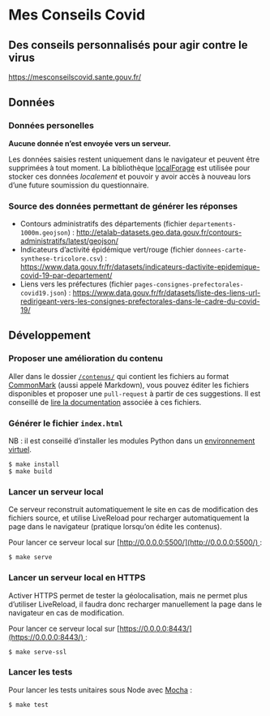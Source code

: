 # Mes Conseils Covid

## Des conseils personnalisés pour agir contre le virus

https://mesconseilscovid.sante.gouv.fr/

## Données

### Données personelles

**Aucune donnée n’est envoyée vers un serveur.**

Les données saisies restent uniquement dans le navigateur et peuvent être supprimées à tout moment. La bibliothèque [localForage](https://github.com/localForage/localForage/) est utilisée pour stocker ces données *localement* et pouvoir y avoir accès à nouveau lors d’une future soumission du questionnaire.


### Source des données permettant de générer les réponses

-   Contours administratifs des départements (fichier `departements-1000m.geojson`) : http://etalab-datasets.geo.data.gouv.fr/contours-administratifs/latest/geojson/
-   Indicateurs d’activité épidémique vert/rouge (fichier `donnees-carte-synthese-tricolore.csv`) : https://www.data.gouv.fr/fr/datasets/indicateurs-dactivite-epidemique-covid-19-par-departement/
-   Liens vers les préfectures (fichier `pages-consignes-prefectorales-covid19.json`) : https://www.data.gouv.fr/fr/datasets/liste-des-liens-url-redirigeant-vers-les-consignes-prefectorales-dans-le-cadre-du-covid-19/


## Développement

### Proposer une amélioration du contenu

Aller dans le dossier [`/contenus/`](contenus/) qui contient les fichiers au format [CommonMark](https://commonmark.org/) (aussi appelé Markdown), vous pouvez éditer les fichiers disponibles et proposer une `pull-request` à partir de ces suggestions. Il est conseillé de [lire la documentation](contenus#contenus) associée à ces fichiers.

### Générer le fichier `index.html`

NB : il est conseillé d’installer les modules Python dans un [environnement virtuel](https://docs.python.org/3/tutorial/venv.html).

```
$ make install
$ make build
```

### Lancer un serveur local

Ce serveur reconstruit automatiquement le site en cas de modification des fichiers source, et utilise LiveReload pour recharger automatiquement la page dans le navigateur (pratique lorsqu’on édite les contenus).

Pour lancer ce serveur local sur [http://0.0.0.0:5500/](http://0.0.0.0:5500/) :

```
$ make serve
```

### Lancer un serveur local en HTTPS

Activer HTTPS permet de tester la géolocalisation, mais ne permet plus d’utiliser LiveReload, il faudra donc recharger manuellement la page dans le navigateur en cas de modification.

Pour lancer ce serveur local sur [https://0.0.0.0:8443/](https://0.0.0.0:8443/) :

```
$ make serve-ssl
```

### Lancer les tests

Pour lancer les tests unitaires sous Node avec [Mocha](https://mochajs.org/) :

```
$ make test
```
